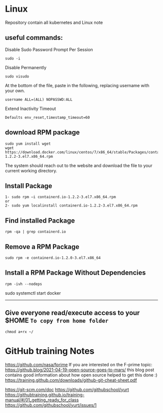 # Linux
Repository contain all kubernetes and Linux note 

## useful commands:
Disable Sudo Password Prompt Per Session
```
sudo -i
```
Disable Permanently
```
sudo visudo
```
At the bottom of the file, paste in the following, replacing username with your own.
```
username ALL=(ALL) NOPASSWD:ALL
```
Extend Inactivity Timeout
```
Defaults env_reset,timestamp_timeout=60
```
## download RPM package
```
sudo yum install wget
wget https://download.docker.com/linux/centos/7/x86_64/stable/Packages/containerd.io-1.2.2-3.el7.x86_64.rpm
```
The system should reach out to the website and download the file to your current working directory.
## Install Package
```
1- sudo rpm –i containerd.io-1.2.2-3.el7.x86_64.rpm
or
2- sudo yum localinstall containerd.io-1.2.2-3.el7.x86_64.rpm
```
## Find installed Package
```
rpm -qa | grep containerd.io
```
## Remove a RPM Package
```
sudo rpm -e containerd.io-1.2.0-3.el7.x86_64
```
## Install a RPM Package Without Dependencies
```
rpm -ivh --nodeps
```
sudo systemctl start docker

----------------------------------
## Give everyone read/execute access to your $HOME `To copy from home folder`
```
chmod a+rx ~/
```

# GitHub training Notes
https://github.com/nasa/fprime
If you are interested on the F-prime topic: https://github.blog/2021-04-19-open-source-goes-to-mars/ 
this blog post contains good information about how open source helped to get this done :)
https://training.github.com/downloads/github-git-cheat-sheet.pdf

https://git-scm.com/doc
https://github.com/githubschool/yurt
https://githubtraining.github.io/training-manual/#/01_getting_ready_for_class
https://github.com/githubschool/yurt/issues/1





